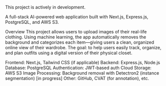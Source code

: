 This project is actively in development.

A full-stack AI-powered web application built with Next.js, Express.js, PostgreSQL, and AWS S3.

Overview
This project allows users to upload images of their real-life clothing. Using machine learning, the app automatically removes the background and categorizes each item—giving users a clean, organized online view of their wardrobe.
The goal: to help users easily track, organize, and plan outfits using a digital version of their physical closet.

Frontend: Next.js, Tailwind CSS (if applicable)
Backend: Express.js, Node.js
Database: PostgreSQL
Authentication: JWT-based auth
Cloud Storage: AWS S3
Image Processing: Background removal with Detectron2 (instance segmentation) [in progress]
Other: GitHub, CVAT (for annotation), etc.
